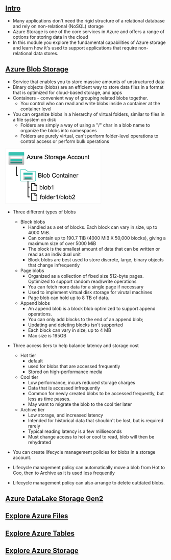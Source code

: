## [Intro](https://learn.microsoft.com/en-us/training/modules/explore-provision-deploy-non-relational-data-services-azure/1-introduction)

- Many applications don't need the rigid structure of a relational database and rely on non-relational (NoSQL) storage
- Azure Storage is one of the core services in Azure and offers a range of options for storing data in the cloud
- In this module you explore the fundamental capabilities of Azure storage and learn how it's used to support applications that require non-relational data stores.

## [Azure Blob Storage](https://learn.microsoft.com/en-us/training/modules/explore-provision-deploy-non-relational-data-services-azure/2-azure-blob-storage)
- Service that enables you to store massive amounts of unstructured data
- Binary objects (blobs) are an efficient way to store data files in a format that is optimized for cloud-based storage, and apps
- Containers - convenient way of grouping related blobs together. 
    - You control who can read and write blobs inside a container at the container level
- You can organize blobs in a hierarchy of virtual folders, similar to files in a file system on disk
    - Folders are simply a way of using a "/" char in a blob name to organize the blobs into namespaces
    - Folders are purely virtual, can't perform folder-level operations to control access or perform bulk operations

![alt text](image-12.png)

- Three different types of blobs
    - Block blobs 
        - Handled as a set of blocks. Each block can vary in size, up to 4000 MiB.
        - Can contain up to 190.7 TiB (4000 MiB X 50,000 blocks), giving a maximum size of over 5000 MiB
        - The block is the smallest amount of data that can be written or read as an individual unit
        - Block blobs are best used to store discrete, large, binary objects that change infrequently
    - Page blobs
        - Organized as a collection of fixed size 512-byte pages. Optimized to support random read/write operations
        - You can fetch more data for a single page if necessary
        - Used to implement virtual disk storage for virutal machines
        - Page blob can hold up to 8 TB of data.
    - Append blobs
        - An append blob is a block blob optimized to support append operations.
        - You can only add blocks to the end of an append blob; 
        - Updating and deleting blocks isn't supported
        - Each block can vary in size, up to 4 MB
        - Max size is 195GB

- Three access tiers to help balance latency and storage cost
    - Hot tier
        - default
        - used for blobs that are accessed frequently
        - Stored on high-performance media
    - Cool tier
        - Low performance, incurs reduced storage charges
        - Data that is accessed infrequently
        - Common for newly created blobs to be accessed frequently, but less as time passes.
        - May want to migrate the blob to the cool tier later
    - Archive tier
        - Low storage, and increased latency
        - Intended for historical data that shouldn't be lost, but is required rarely
        - Typical reading latency is a few milliseconds
        - Must change access to hot or cool to read, blob will then be rehydrated
    
- You can create lifecycle management policies for blobs in a storage account. 
- Lifecycle management policy can automatically move a blob from Hot to Coo, then to Archive as it is used less frequently
- Lifecycle management policy can also arrange to delete outdated blobs.



## [Azure DataLake Storage Gen2](https://learn.microsoft.com/en-us/training/modules/explore-provision-deploy-non-relational-data-services-azure/3-azure-data-lake-gen2)

## [Explore Azure Files]()

## [Explore Azure Tables]()

## [Explore Azure Storage]()